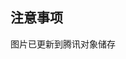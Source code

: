 <!--
 * @Descripttion:
 * @Author: Wang Dejiang(aei)
 * @Date: 2022-03-14 17:03:35
 * @LastEditors: aei(imaei@foxmail.com)
 * @LastEditTime: 2022-11-20 06:44:50
-->

## 注意事项

图片已更新到腾讯对象储存
